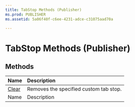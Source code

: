 ```yaml
---
title: TabStop Methods (Publisher)
ms.prod: PUBLISHER
ms.assetid: 5a06f40f-c6ee-4231-adce-c31075aad70a

---
```



# TabStop Methods (Publisher)

## Methods



|**Name**|**Description**|
|:-----|:-----|
| [Clear](tabstop.clear-method-publisher.md)|Removes the specified custom tab stop.|
|Name|Description|

